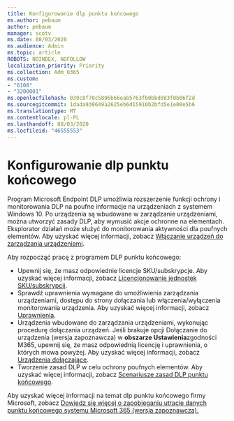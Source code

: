 ```yaml
---
title: Konfigurowanie dlp punktu końcowego
ms.author: pebaum
author: pebaum
manager: scotv
ms.date: 08/03/2020
ms.audience: Admin
ms.topic: article
ROBOTS: NOINDEX, NOFOLLOW
localization_priority: Priority
ms.collection: Adm_O365
ms.custom:
- "6108"
- "3200001"
ms.openlocfilehash: 039c8f78c5896b66eab5763fb0bbddd3f0b06f2d
ms.sourcegitcommit: 1dada930649a2625eb6d15910b2bfd5e1e00e5b6
ms.translationtype: MT
ms.contentlocale: pl-PL
ms.lasthandoff: 08/03/2020
ms.locfileid: "46555553"
---
```

# <a name="configure-endpoint-dlp"></a>Konfigurowanie dlp punktu końcowego

Program Microsoft Endpoint DLP umożliwia rozszerzenie funkcji ochrony i monitorowania DLP na poufne informacje na urządzeniach z systemem Windows 10. Po urządzenia są wbudowane w zarządzanie urządzeniami, można utworzyć zasady DLP, aby wymusić akcje ochronne na elementach. Eksplorator działań może służyć do monitorowania aktywności dla poufnych elementów. Aby uzyskać więcej informacji, zobacz [Włączanie urządzeń do zarządzania urządzeniami](https://docs.microsoft.com/microsoft-365/compliance/endpoint-dlp-getting-started#onboarding-devices-into-device-management).  

Aby rozpocząć pracę z programem DLP punktu końcowego:

- Upewnij się, że masz odpowiednie licencje SKU/subskrypcje. Aby uzyskać więcej informacji, zobacz [Licencjonowanie jednostek SKU/subskrypcji](https://docs.microsoft.com/microsoft-365/compliance/endpoint-dlp-getting-started#skusubscriptions-licensing).
- Sprawdź uprawnienia wymagane do umożliwienia zarządzania urządzeniami, dostępu do strony dołączania lub włączenia/wyłączenia monitorowania urządzenia. Aby uzyskać więcej informacji, zobacz [Uprawnienia](https://docs.microsoft.com/microsoft-365/compliance/endpoint-dlp-getting-started#permissions).
- Urządzenia wbudowane do zarządzania urządzeniami, wykonując procedurę dołączania urządzeń. Jeśli brakuje opcji Dołączanie do urządzenia (wersja zapoznawcza) w **obszarze Ustawienia**zgodności M365, upewnij się, że masz odpowiednią licencję i uprawnienia, o których mowa powyżej. Aby uzyskać więcej informacji, zobacz [Urządzenia dołączające](https://docs.microsoft.com/microsoft-365/compliance/endpoint-dlp-getting-started#onboarding-devices). 
- Tworzenie zasad DLP w celu ochrony poufnych elementów. Aby uzyskać więcej informacji, zobacz [Scenariusze zasad DLP punktu końcowego](https://docs.microsoft.com/microsoft-365/compliance/endpoint-dlp-using?view=o365-worldwide#endpoint-dlp-policy-scenarios).

Aby uzyskać więcej informacji na temat dlp punktu końcowego firmy Microsoft, zobacz [Dowiedz się więcej o zapobieganiu utracie danych punktu końcowego systemu Microsoft 365 (wersja zapoznawcza).](https://docs.microsoft.com/microsoft-365/compliance/endpoint-dlp-learn-about)